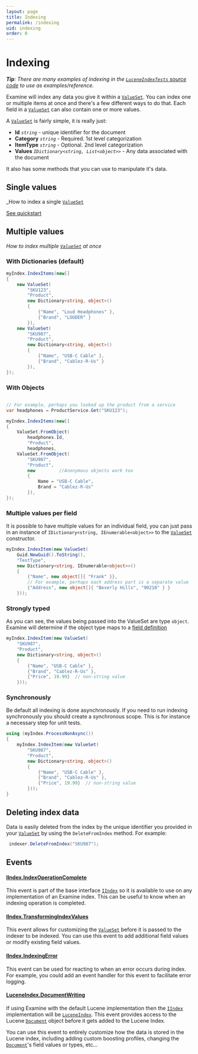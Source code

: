 ```yaml
---
layout: page
title: Indexing
permalink: /indexing
uid: indexing
order: 0
---
```


Indexing
===
_**Tip**: There are many examples of indexing in the [`LuceneIndexTests` source code](https://github.com/Shazwazza/Examine/blob/dev/src/Examine.Test/Index/LuceneIndexTests.cs) to use as examples/reference._

Examine will index any data you give it within a [`ValueSet`](xref:Examine.ValueSet). You can index one or multiple items at once and there's a few different ways to do that. Each field in a [`ValueSet`](xref:Examine.ValueSet) can also contain one or more values.

A [`ValueSet`](xref:Examine.ValueSet) is fairly simple, it is really just:

* __Id__ _`string`_ - unique identifier for the document
* __Category__ _`string`_ - Required. 1st level categorization
* __ItemType__ _`string`_ - Optional. 2nd level categorization
* __Values__ _`IDictionary<string, List<object>>`_ - Any data associated with the document

It also has some methods that you can use to manipulate it's data.

## Single values

_How to index a single [`ValueSet`](xref:Examine.ValueSet)

[See quickstart](xref:index#quick-start)

## Multiple values

_How to index multiple [`ValueSet`](xref:Examine.ValueSet) at once_

### With Dictionaries (default)

```cs
myIndex.IndexItems(new[]
{
    new ValueSet(
        "SKU123", 
        "Product",
        new Dictionary<string, object>()
        {
            {"Name", "Loud Headphones" },
            {"Brand", "LOUDER" }
        }),
    new ValueSet(
        "SKU987", 
        "Product",
        new Dictionary<string, object>()
        {
            {"Name", "USB-C Cable" },
            {"Brand", "Cablez-R-Us" }
        }),
});
```

### With Objects

```cs

// For example, perhaps you looked up the product from a service
var headphones = ProductService.Get("SKU123");

myIndex.IndexItems(new[]
{
    ValueSet.FromObject(
        headphones.Id, 
        "Product",
        headphones,
    ValueSet.FromObject(
        "SKU987", 
        "Product",
        new         //Anonymous objects work too
        {
            Name = "USB-C Cable",
            Brand = "Cablez-R-Us"
        }),
});
```

### Multiple values per field

It is possible to have multiple values for an individual field, you can just pass in an instance of `IDictionary<string, IEnumerable<object>>` to the [`ValueSet`](xref:Examine.ValueSet) constructor.

```cs
myIndex.IndexItem(new ValueSet(
    Guid.NewGuid().ToString(),
    "TestType",
    new Dictionary<string, IEnumerable<object>>()
    {
        {"Name", new object[]{ "Frank" }},
        // For example, perhaps each address part is a separate value
        {"Address", new object[]{ "Beverly Hills", "90210" } } 
    }));
```

### Strongly typed

As you can see, the values being passed into the ValueSet are type `object`. Examine will determine if the object type maps to a [field definition](configuration#custom-field-definitions)

```cs
myIndex.IndexItem(new ValueSet(
    "SKU987",
    "Product",             
    new Dictionary<string, object>()
    {
        {"Name", "USB-C Cable" },
        {"Brand", "Cablez-R-Us" },
        {"Price", 19.99}  // non-string value
    }));
```

### Synchronously

Be default all indexing is done asynchronously. If you need to run indexing synchronously you should create a synchronous scope. This is for instance a necessary step for unit tests.

```cs
using (myIndex.ProcessNonAsync())
{
    myIndex.IndexItem(new ValueSet(
        "SKU987",
        "Product",             
        new Dictionary<string, object>()
        {
            {"Name", "USB-C Cable" },
            {"Brand", "Cablez-R-Us" },
            {"Price", 19.99}  // non-string value
        }));
}
```

## Deleting index data

Data is easily deleted from the index by the unique identifier you provided in your [`ValueSet`](xref:Examine.ValueSet) by using the `DeleteFromIndex` method. For example:

```cs
 indexer.DeleteFromIndex("SKU987");
```

## Events

#### [IIndex.IndexOperationComplete](xref:Examine.IIndex#Examine_IIndex_IndexOperationComplete)

This event is part of the base interface [`IIndex`](xref:Examine.IIndex) so it is available to use on any implementation of an Examine index. This can be useful to know when an indexing operation is completed.

#### [IIndex.TransformingIndexValues](xref:Examine.IIndex#Examine_IIndex_TransformingIndexValues)

This event allows for customizing the [`ValueSet`](xref:Examine.ValueSet) before it is passed to the indexer to be indexed. You can use this event to add additional field values or modify existing field values.

#### [IIndex.IndexingError](xref:Examine.IIndex#Examine_IIndex_IndexingError)

This event can be used for reacting to when an error occurs during index. For example, you could add an event handler for this event to facilitate error logging.

#### [LuceneIndex.DocumentWriting](xref:Examine.Lucene.Providers.LuceneIndex#Examine_Lucene_Providers_LuceneIndex_DocumentWriting)

If using Examine with the default Lucene implementation then the [`IIndex`](xref:Examine.IIndex) implementation will be [`LuceneIndex`](xref:Examine.Lucene.Providers.LuceneIndex). This event provides access to the Lucene [`Document`](https://lucenenet.apache.org/docs/4.8.0-beta00016/api/core/Lucene.Net.Documents.Document.html) object before it gets added to the Lucene Index.

You can use this event to entirely customize how the data is stored in the Lucene index, including adding custom boosting profiles, changing the [`Document`](https://lucenenet.apache.org/docs/4.8.0-beta00016/api/core/Lucene.Net.Documents.Document.html)'s field values or types, etc...